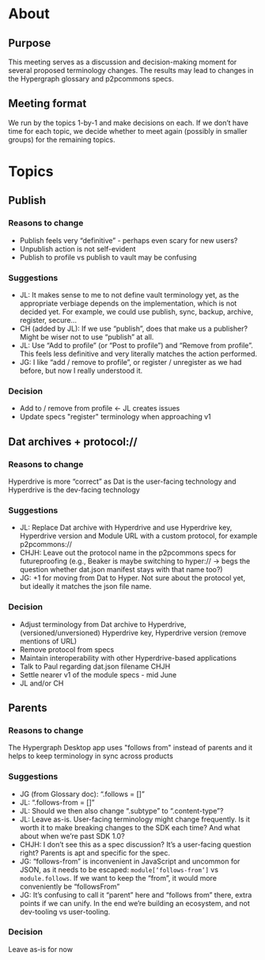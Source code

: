 # About

## Purpose

This meeting serves as a discussion and decision-making moment for several proposed terminology changes. The results may lead to changes in the Hypergraph glossary and p2pcommons specs.

## Meeting format

We run by the topics 1-by-1 and make decisions on each. If we don’t have time for each topic, we decide whether to meet again (possibly in smaller groups) for the remaining topics.

# Topics

## Publish

### Reasons to change

- Publish feels very “definitive” - perhaps even scary for new users?
- Unpublish action is not self-evident
- Publish to profile vs publish to vault may be confusing

### Suggestions

- JL: It makes sense to me to not define vault terminology yet, as the appropriate verbiage depends on the implementation, which is not decided yet. For example, we could use publish, sync, backup, archive, register, secure…
- CH (added by JL): If we use “publish”, does that make us a publisher? Might be wiser not to use “publish” at all.
- JL: Use “Add to profile” (or “Post to profile”) and “Remove from profile”. This feels less definitive and very literally matches the action performed.
- JG: I like “add / remove to profile”, or register / unregister as we had before, but now I really understood it.

### Decision

- Add to / remove from profile <- JL creates issues
- Update specs "register" terminology when approaching v1

## Dat archives + protocol://

### Reasons to change

Hyperdrive is more “correct” as Dat is the user-facing technology and Hyperdrive is the dev-facing technology

### Suggestions

- JL: Replace Dat archive with Hyperdrive and use Hyperdrive key, Hyperdrive version and Module URL with a custom protocol, for example p2pcommons://
- CHJH: Leave out the protocol name in the p2pcommons specs for futureproofing (e.g., Beaker is maybe switching to hyper:// → begs the question whether dat.json manifest stays with that name too?)
- JG: +1 for moving from Dat to Hyper. Not sure about the protocol yet, but ideally it matches the json file name.

### Decision

- Adjust terminology from Dat archive to Hyperdrive, (versioned/unversioned) Hyperdrive key, Hyperdrive version (remove mentions of URL)
- Remove protocol from specs
- Maintain interoperability with other Hyperdrive-based applications
- Talk to Paul regarding dat.json filename CHJH
- Settle nearer v1 of the module specs - mid June
- JL and/or CH

## Parents

### Reasons to change

The Hypergraph Desktop app uses "follows from" instead of parents and it helps to keep terminology in sync across products

### Suggestions

- JG (from Glossary doc): “.follows = []”
- JL: “.follows-from = []”
- JL: Should we then also change “.subtype” to “.content-type”?
- JL: Leave as-is. User-facing terminology might change frequently. Is it worth it to make breaking changes to the SDK each time? And what about when we’re past SDK 1.0?
- CHJH: I don’t see this as a spec discussion? It’s a user-facing question right? Parents is apt and specific for the spec.
- JG: “follows-from” is inconvenient in JavaScript and uncommon for JSON, as it needs to be escaped: `module[‘follows-from’]` vs `module.follows`. If we want to keep the “from”, it would more conveniently be “followsFrom”
- JG: It’s confusing to call it “parent” here and “follows from” there, extra points if we can unify. In the end we’re building an ecosystem, and not dev-tooling vs user-tooling.

### Decision
Leave as-is for now
